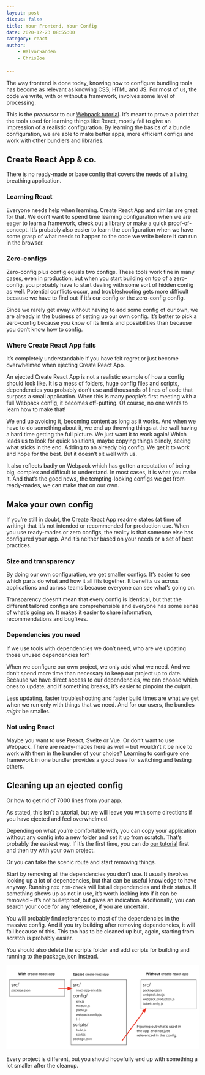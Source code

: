 ```yaml
---
layout: post
disqus: false
title: Your Frontend, Your Config
date: 2020-12-23 08:55:00
category: react
author:
    - HalvorSanden
    - ChrisBoe

---
```


The way frontend is done today, knowing how to configure bundling tools has become as relevant as knowing CSS, HTML and JS. For most of us, the code we write, with or without a framework, involves some level of processing.

This is the _precursor_ to our [Webpack tutorial](../sane-react-config-with-webpack). It’s meant to prove a point that the tools used for learning things like React, mostly fail to give an impression of a realistic configuration. By learning the basics of a bundle configuration, we are able to make better apps, more efficient configs and work with other bundlers and libraries.


## Create React App & co.
There is no ready-made or base config that covers the needs of a living, breathing application.

### Learning React
Everyone needs help when learning. Create React App and similar are great for that. We don’t want to spend time learning configuration when we are eager to learn a framework, check out a library or make a quick proof-of-concept. It’s probably also easier to learn the configuration when we have some grasp of what needs to happen to the code we write before it can run in the browser.

### Zero-configs
Zero-config plus config equals two configs. These tools work fine in many cases, even in production, but when you start building on top of a zero-config, you probably have to start dealing with some sort of hidden config as well. Potential conflicts occur, and troubleshooting gets more difficult because we have to find out if it’s our config or the zero-config config.

Since we rarely get away without having to add some config of our own, we are already in the business of setting up our own config. It’s better to pick a zero-config because you know of its limits and possibilities than because you don’t know how to config.

### Where Create React App fails
It’s completely understandable if you have felt regret or just become overwhelmed when ejecting Create React App. 

An ejected Create React App is not a realistic example of how a config should look like. It is a mess of folders, huge config files and scripts, dependencies you probably don’t use and thousands of lines of code that surpass a small application. When this is many people’s first meeting with a full Webpack config, it becomes off-putting. Of course, no one wants to learn how to make that!

We end up avoiding it, becoming content as long as it works. And when we have to do something about it, we end up throwing things at the wall having a hard time getting the full picture. We just want it to work again! Which leads us to look for quick solutions, maybe copying things blindly, seeing what sticks in the end. Adding to an already big config. We get it to work and hope for the best. But it doesn’t sit well with us.

It also reflects badly on Webpack which has gotten a reputation of being big, complex and difficult to understand. In most cases, it is what you make it. And that’s the good news, the tempting-looking configs we get from ready-mades, we can make that on our own.

## Make your own config
If you’re still in doubt, the Create React App readme states (at time of writing) that it’s not intended or recommended for production use. When you use ready-mades or zero configs, the reality is that someone else has configured your app. And it’s neither based on your needs or a set of best practices.

### Size and transparency
By doing our own configuration, we get smaller configs. It’s easier to see which parts do what and how it all fits together. It benefits us across applications and across teams because everyone can see what’s going on.

Transparency doesn’t mean that every config is identical, but that the different tailored configs are comprehensible and everyone has some sense of what’s going on. It makes it easier to share information, recommendations and bugfixes.

### Dependencies you need
If we use tools with dependencies we don’t need, who are we updating those unused dependencies for? 

When we configure our own project, we only add what we need. And we don’t spend more time than necessary to keep our project up to date. Because we have direct access to our dependencies, we can choose which ones to update, and if something breaks, it’s easier to pinpoint the culprit.

Less updating, faster troubleshooting and faster build times are what we get when we run only with things that we need. And for our users, the bundles _might_ be smaller. 

### Not using React
Maybe you want to use Preact, Svelte or Vue. Or don’t want to use Webpack. There are ready-mades here as well – but wouldn’t it be nice to work with them in the bundler of your choice? Learning to configure one framework in one bundler provides a good base for switching and testing others.

## Cleaning up an ejected config
Or how to get rid of 7000 lines from your app. 

As stated, this isn’t a tutorial, but we will leave you with some directions if you have ejected and feel overwhelmed.

Depending on what you’re comfortable with, you can copy your application without any config into a new folder and set it up from scratch. That’s probably the easiest way. If it’s the first time, you can do [our tutorial](../sane-react-config-with-webpack) first and then try with your own project.

Or you can take the scenic route and start removing things.

Start by removing all the dependencies you don’t use. It usually involves looking up a lot of dependencies, but that can be useful knowledge to have anyway. Running `npx npm-check` will list all dependencies and their status. If something shows up as not in use, it’s worth looking into if it can be removed – it’s not bulletproof, but gives an indication. Additionally, you can search your code for any reference, if you are uncertain. 

You will probably find references to most of the dependencies in the massive config. And if you try building after removing dependencies, it will fail because of this. This too has to be cleaned up but, again, starting from scratch is probably easier.

You should also delete the scripts folder and add scripts for building and running to the package.json instead.

![](/img/webpacking/cra-cleanup.png)

Every project is different, but you should hopefully end up with something a lot smaller after the cleanup.
